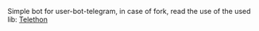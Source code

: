 Simple bot for user-bot-telegram, in case of fork, read the use of the used lib: [Telethon](https://docs.telethon.dev/en/latest/basic/signing-in.html)

